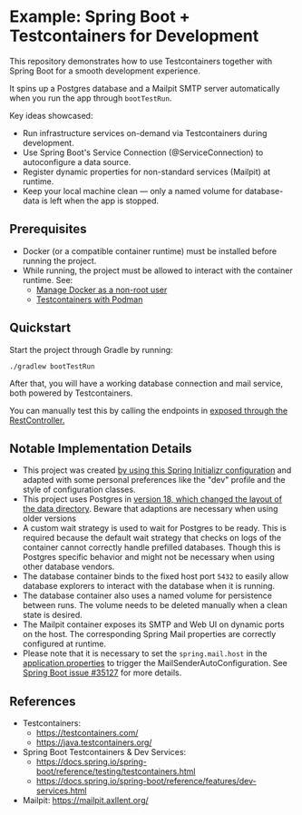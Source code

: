 # Example: Spring Boot + Testcontainers for Development

This repository demonstrates how to use Testcontainers together with Spring Boot for a smooth development experience.

It spins up a Postgres database and a Mailpit SMTP server automatically when you run the app through `bootTestRun`.

Key ideas showcased:

- Run infrastructure services on-demand via Testcontainers during development.
- Use Spring Boot's Service Connection (@ServiceConnection) to autoconfigure a data source.
- Register dynamic properties for non-standard services (Mailpit) at runtime.
- Keep your local machine clean — only a named volume for database-data is left when the app is stopped.

## Prerequisites

- Docker (or a compatible container runtime) must be installed before running the project.
- While running, the project must be allowed to interact with the container runtime. See:
  - [Manage Docker as a non-root user](https://docs.docker.com/engine/install/linux-postinstall/#manage-docker-as-a-non-root-user)
  - [Testcontainers with Podman](https://podman-desktop.io/tutorial/testcontainers-with-podman)

## Quickstart

Start the project through Gradle by running:

  ```shell
  ./gradlew bootTestRun
  ```

After that, you will have a working database connection and mail service, both powered by Testcontainers.

You can manually test this by calling the endpoints in [exposed through the RestController.](./src/main/java/io/devaholics/example/spring_boot_testcontainers/SomeFancyRestController.java)

## Notable Implementation Details

- This project was
  created [by using this Spring Initializr configuration](https://start.spring.io/#!type=gradle-project-kotlin&language=java&platformVersion=3.5.6&packaging=jar&jvmVersion=25&groupId=com.demo&artifactId=demo&name=demo&description=Demo%20project%20for%20Spring%20Boot&packageName=com.demo.demo&dependencies=web,data-jpa,postgresql,testcontainers,mail)
  and adapted with some personal preferences like the "dev" profile and the style of configuration classes.
- This project uses Postgres
  in [version 18, which changed the layout of the data directory](https://hub.docker.com/_/postgres#pgdata). Beware that
  adaptions are necessary when using older versions
- A custom wait strategy is used to wait for Postgres to be ready. This is required because the default wait strategy
  that checks on logs of the container cannot correctly handle prefilled databases. Though this is Postgres specific
  behavior and might not be necessary when using other database vendors.
- The database container binds to the fixed host port `5432` to easily allow database explorers to interact with the
  database when it is running.
- The database container also uses a named volume for persistence between runs. The volume needs to be deleted manually
  when a clean state is desired.
- The Mailpit container exposes its SMTP and Web UI on dynamic ports on the host. The corresponding Spring Mail
  properties are correctly configured at runtime.
- Please note that it is necessary to set the `spring.mail.host` in
  the [application.properties](./src/main/resources/application.properties)
  to trigger the MailSenderAutoConfiguration.
  See [Spring Boot issue #35127](https://github.com/spring-projects/spring-boot/issues/35127#issuecomment-3372670541)
  for more details.

## References

- Testcontainers:
  - https://testcontainers.com/
  - https://java.testcontainers.org/
- Spring Boot Testcontainers & Dev Services:
  - https://docs.spring.io/spring-boot/reference/testing/testcontainers.html
  - https://docs.spring.io/spring-boot/reference/features/dev-services.html
- Mailpit: https://mailpit.axllent.org/
